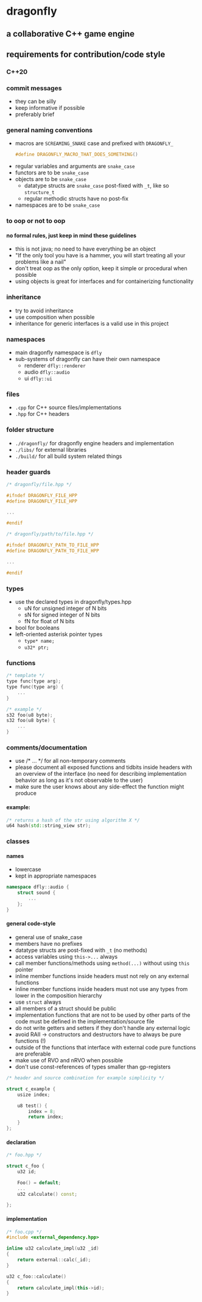 # dragonfly
## a collaborative C++ game engine

## requirements for contribution/code style
### C++20

### commit messages
- they can be silly
- keep informative if possible
- preferably brief

### general naming conventions
- macros are `SCREAMING_SNAKE` case and prefixed with `DRAGONFLY_`
	```cpp
 	#define DRAGONFLY_MACRO_THAT_DOES_SOMETHING()
 	```
- regular variables and arguments are `snake_case`
- functors are to be `snake_case`
- objects are to be `snake_case`
	- datatype structs are `snake_case` post-fixed with `_t`, like so `structure_t`
	- regular methodic structs have no post-fix
- namespaces are to be `snake_case`

### to oop or not to oop
#### no formal rules, just keep in mind these guidelines
- this is not java; no need to have everything be an object
- "If the only tool you have is a hammer, you will start treating all your problems like a nail"
- don't treat oop as the only option, keep it simple or procedural when possible
- using objects is great for interfaces and for containerizing functionality

### inheritance
- try to avoid inheritance
- use composition when possible
- inheritance for generic interfaces is a valid use in this project

### namespaces
- main dragonfly namespace is `dfly`
- sub-systems of dragonfly can have their own namespace
	- renderer `dfly::renderer`
	- audio `dfly::audio`
	- ui `dfly::ui`

### files
- `.cpp` for C++ source files/implementations
- `.hpp` for C++ headers

### folder structure
- `./dragonfly/` for dragonfly engine headers and implementation
- `./libs/` for external libraries
- `./build/` for all build system related things
  
### header guards
```cpp
/* dragonfly/file.hpp */

#ifndef DRAGONFLY_FILE_HPP
#define DRAGONFLY_FILE_HPP

...

#endif

/* dragonfly/path/to/file.hpp */

#ifndef DRAGONFLY_PATH_TO_FILE_HPP
#define DRAGONFLY_PATH_TO_FILE_HPP

...

#endif
```

### types
- use the declared types in dragonfly/types.hpp
	- uN for unsigned integer of N bits
	- sN for signed integer of N bits
	- fN for float of N bits
- bool for booleans
- left-oriented asterisk pointer types
	- `type* name;`
	- `u32* ptr;`

### functions
```cpp
/* template */
type func(type arg);
type func(type arg) {
	...
}

/* example */
s32 foo(u8 byte);
s32 foo(u8 byte) {
	...
}
```

### comments/documentation
- use /* ... */ for all non-temporary comments
- please document all exposed functions and tidbits inside headers with an overview of the interface (no need for describing implementation behavior as long as it's not observable to the user)
- make sure the user knows about any side-effect the function might produce 

#### example:
```cpp
/* returns a hash of the str using algorithm X */
u64 hash(std::string_view str);
```

### classes
#### names
- lowercase
- kept in appropriate namespaces
```cpp
namespace dfly::audio {
	struct sound {
		...
	};
}
```

#### general code-style 
- general use of snake_case
- members have no prefixes
- datatype structs are post-fixed with `_t` (no methods)
- access variables using `this->...` always
- call member functions/methods using `method(...)` without using `this` pointer
- inline member functions inside headers must not rely on any external functions
- inline member functions inside headers must not use any types from lower in the composition hierarchy
- use `struct` always
- all members of a struct should be public
- implementation functions that are not to be used by other parts of the code must be defined in the implementation/source file
- do not write getters and setters if they don't handle any external logic
- avoid RAII -> constructors and destructors have to always be pure functions (!)
- outside of the functions that interface with external code pure functions are preferable
- make use of RVO and nRVO when possible
- don't use const-references of types smaller than gp-registers 
```cpp
/* header and source combination for example simplicity */

struct c_example {
	usize index;

	u8 test() {
		index = 8;
		return index;
	}
};
```

#### declaration
```cpp
/* foo.hpp */

struct c_foo {
	u32 id;

	Foo() = default;
	...
	u32 calculate() const;

};
```

#### implementation
```cpp
/* foo.cpp */
#include <external_dependency.hpp>

inline u32 calculate_impl(u32 _id)
{
	return external::calc(_id);
}

u32 c_foo::calculate()
{
	return calculate_impl(this->id);
}
```
